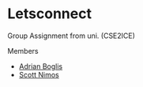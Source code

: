# Letsconnect
Group Assignment from uni. (CSE2ICE)

Members
* [Adrian Boglis ](https://www.instagram.com/bogga11/ "Bogga11")
* [Scott Nimos ](https://twitter.com/scottnimos "Scott Nimos")
